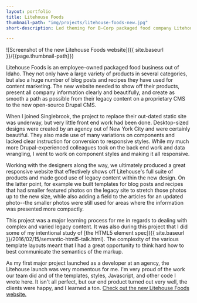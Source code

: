 ```yaml
---
layout: portfolio
title: Litehouse Foods
thumbnail-path: "img/projects/litehouse-foods-new.jpg"
short-description: Led theming for B-Corp packaged food company Litehouse Foods' new Drupal 7 site.

---
```


![Screenshot of the new Litehouse Foods website]({{ site.baseurl }}/{{page.thumbnail-path}})

Litehouse Foods is an employee-owned packaged food business out of Idaho. They not only have a large variety of products in several categories, but also a huge number of blog posts and recipes they have used for content marketing. The new website needed to show off their products, present all company information clearly and beautifully, and create as smooth a path as possible from their legacy content on a proprietary CMS to the new open-source Drupal CMS.

When I joined Singlebrook, the project to replace their out-dated static site was underway, but very little front end work had been done. Desktop-sized designs were created by an agency out of New York City and were certainly beautiful. They also made use of many variations on components and lacked clear instruction for conversion to responsive styles. While my much more Drupal-experienced colleagues took on the back end work and data wrangling, I went to work on component styles and making it all responsive.

Working with the designers along the way, we ultimately produced a great responsive website that effectively shows off Litehouse's full suite of products and made good use of legacy content within the new design. On the latter point, for example we built templates for blog posts and recipes that had smaller featured photos on the legacy site to stretch those photos up to the new size, while also adding a field to the articles for an updated photo--the smaller photos were still used for areas where the information was presented more compactly.

This project was a major learning process for me in regards to dealing with complex and varied legacy content. It was also during this project that I did some of my intentional study of [the HTML5 element spec]({{ site.baseurl }}/2016/02/15/semantic-html5-talk.html). The complexity of the various template layouts meant that I had a great opportunity to think hard how to best communicate the semantics of the markup.

As my first major project launched as a developer at an agency, the Litehouse launch was very momentous for me. I'm very proud of the work our team did and of the templates, styles, Javascript, and other code I wrote here. It isn't all perfect, but our end product turned out very well, the clients were happy, and I learned a ton. [Check out the new Litehouse Foods website.](http://litehousefoods.com)
